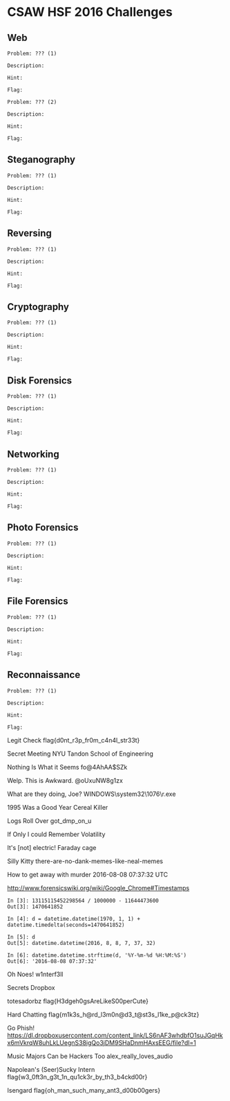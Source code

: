 # CSAW HSF 2016 Challenges

## Web

```
Problem: ??? (1)

Description:

Hint:

Flag:
```

```
Problem: ??? (2)

Description:

Hint:

Flag:
```

## Steganography

```
Problem: ??? (1)

Description:

Hint:

Flag:
```

## Reversing

```
Problem: ??? (1)

Description:

Hint:

Flag:
```

## Cryptography

```
Problem: ??? (1)

Description:

Hint:

Flag:
```

## Disk Forensics

```
Problem: ??? (1)

Description:

Hint:

Flag:
```

## Networking

```
Problem: ??? (1)

Description:

Hint:

Flag:
```

## Photo Forensics

```
Problem: ??? (1)

Description:

Hint:

Flag:
```

## File Forensics

```
Problem: ??? (1)

Description:

Hint:

Flag:
```

## Reconnaissance

```
Problem: ??? (1)

Description:

Hint:

Flag:
```

Legit Check
flag{d0nt_r3p_fr0m_c4n4l_str33t}

Secret Meeting
NYU Tandon School of Engineering

Nothing Is What it Seems
fo@4AhAA$SZk

Welp. This is Awkward.
@oUxuNW8g1zx

What are they doing, Joe?
WINDOWS\system32\1076\r.exe

1995 Was a Good Year
Cereal Killer

Logs Roll Over
got_dmp_on_u

If Only I could Remember
Volatility

It's [not] electric!
Faraday cage

Silly Kitty
there-are-no-dank-memes-like-neal-memes

How to get away with murder
2016-08-08 07:37:32 UTC

http://www.forensicswiki.org/wiki/Google_Chrome#Timestamps

```
In [3]: 13115115452298564 / 1000000 - 11644473600
Out[3]: 1470641852

In [4]: d = datetime.datetime(1970, 1, 1) + datetime.timedelta(seconds=1470641852)

In [5]: d
Out[5]: datetime.datetime(2016, 8, 8, 7, 37, 32)

In [6]: datetime.datetime.strftime(d, '%Y-%m-%d %H:%M:%S')
Out[6]: '2016-08-08 07:37:32'
```

Oh Noes!
w1nterf3ll

Secrets
Dropbox

totesadorbz
flag{H3dgeh0gsAreLikeS00perCute}

Hard Chatting
flag{m1k3s_h@rd_l3m0n@d3_t@st3s_l1ke_p@ck3tz}

Go Phish!
https://dl.dropboxusercontent.com/content_link/LS6nAF3whdbfO1suJGqHkx6mVkrqW8uhLkLUegnS38igQo3jDM9SHaDnmHAxsEEG/file?dl=1

Music Majors Can be Hackers Too
alex_really_loves_audio

Napolean's (Seer)Sucky Intern
flag{w3_0ft3n_g3t_1n_qu1ck3r_by_th3_b4ckd00r}

Isengard
flag{oh_man_such_many_ant3_d00b00gers}

